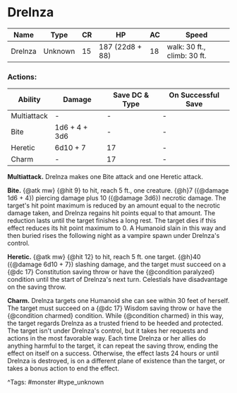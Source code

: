 # Drelnza

| Name | Type | CR | HP | AC | Speed |
|------|------|----|----|----|-------|
| Drelnza | Unknown | 15 | 187 (22d8 + 88) | 18 | walk: 30 ft., climb: 30 ft. |

### Actions:

| Ability | Damage | Save DC & Type | On Successful Save |
|---------|--------|----------------|--------------------|
| Multiattack | - | - | - |
| Bite | 1d6 + 4 + 3d6 | - | - |
| Heretic | 6d10 + 7 | 17 | - |
| Charm | - | 17 | - |


**Multiattack.** Drelnza makes one Bite attack and one Heretic attack.

**Bite.** {@atk mw} {@hit 9} to hit, reach 5 ft., one creature. {@h}7 ({@damage 1d6 + 4}) piercing damage plus 10 ({@damage 3d6}) necrotic damage. The target's hit point maximum is reduced by an amount equal to the necrotic damage taken, and Drelnza regains hit points equal to that amount. The reduction lasts until the target finishes a long rest. The target dies if this effect reduces its hit point maximum to 0. A Humanoid slain in this way and then buried rises the following night as a vampire spawn under Drelnza's control.

**Heretic.** {@atk mw} {@hit 12} to hit, reach 5 ft. one target. {@h}40 ({@damage 6d10 + 7}) slashing damage, and the target must succeed on a {@dc 17} Constitution saving throw or have the {@condition paralyzed} condition until the start of Drelnza's next turn. Celestials have disadvantage on the saving throw.

**Charm.** Drelnza targets one Humanoid she can see within 30 feet of herself. The target must succeed on a {@dc 17} Wisdom saving throw or have the {@condition charmed} condition. While {@condition charmed} in this way, the target regards Drelnza as a trusted friend to be heeded and protected. The target isn't under Drelnza's control, but it takes her requests and actions in the most favorable way. Each time Drelnza or her allies do anything harmful to the target, it can repeat the saving throw, ending the effect on itself on a success. Otherwise, the effect lasts 24 hours or until Drelnza is destroyed, is on a different plane of existence than the target, or takes a bonus action to end the effect.

^Tags: #monster #type_unknown